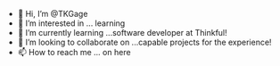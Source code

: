 - 👋 Hi, I’m @TKGage
- 👀 I’m interested in ... learning
- 🌱 I’m currently learning ...software developer at Thinkful!
- 💞️ I’m looking to collaborate on ...capable projects for the experience!
- 📫 How to reach me ... on here

<!---
TKGage/TKGage is a ✨ special ✨ repository because its `README.md` (this file) appears on your GitHub profile.
You can click the Preview link to take a look at your changes.
--->
